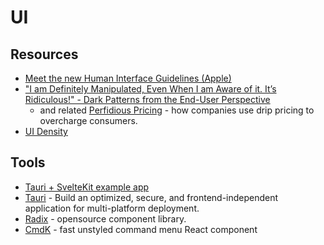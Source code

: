 # UI

## Resources

- [Meet the new Human Interface Guidelines (Apple)](https://developer.apple.com/news/?id=v8a3aetj)
- ["I am Definitely Manipulated, Even When I am Aware of it. It’s Ridiculous!" - Dark Patterns from the End-User Perspective](https://arxiv.org/pdf/2104.12653.pdf)
  - and related [Perfidious Pricing](https://passingtime.substack.com/p/perfidious-pricing) - how companies use drip pricing to overcharge consumers.
- [UI Density](https://matthewstrom.com/writing/ui-density/)

## Tools

- [Tauri + SvelteKit example app](https://github.com/Stijn-B/tauri-sveltekit-example)
- [Tauri](https://tauri.app/) - Build an optimized, secure, and frontend-independent application for multi-platform deployment.
- [Radix](https://www.radix-ui.com/) - opensource component library.
- [CmdK](https://github.com/pacocoursey/cmdk) - fast unstyled command menu React component
